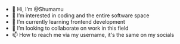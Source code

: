 - 👋 Hi, I’m @Shumamu
- 👀 I’m interested in coding and the entire software space 
- 🌱 I’m currently learning frontend development 
- 💞️ I’m looking to collaborate on work in this field
- 📫 How to reach me via my username, it's the same on my socials 

<!---
Shumamu/Shumamu is a ✨ special ✨ repository because its `README.md` (this file) appears on your GitHub profile.
You can click the Preview link to take a look at your changes.
--->
